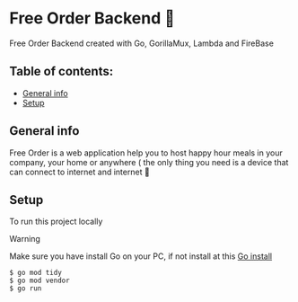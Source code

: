# Free Order Backend :hamburger:

Free Order Backend created with Go, GorillaMux, Lambda and FireBase

## Table of contents:

- [General info](#general-info)
- [Setup](#setup)

## General info

Free Order is a web application help you to host happy hour meals in your company, your home or anywhere ( the only thing you need is a device that can connect to internet and internet :penguin:

## Setup

To run this project locally

> [!WARNING]
> Make sure you have install Go on your PC, if not install at this [Go install](https://go.dev/doc/install)

```
$ go mod tidy
$ go mod vendor
$ go run
```
